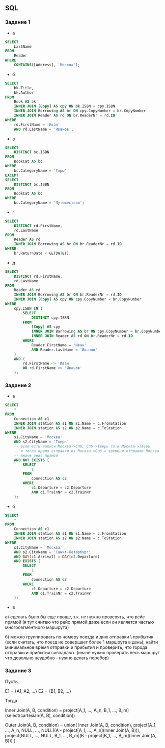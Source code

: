 ## SQL

### Задание 1
- а

```sql
SELECT
    LastName
FROM
    Reader
WHERE
    CONTAINS([Address], 'Москва');
```


- б
```sql
SELECT
    bk.Title,
    bk.Author
FROM
    Book AS bk
    INNER JOIN [Copy] AS cpy ON bk.ISBN = cpy.ISBN
    INNER JOIN Borrowing AS br ON cpy.CopyNumber = br.CopyNumber
    INNER JOIN Reader AS rd ON br.ReaderNr = rd.ID
WHERE
    rd.FirstName = 'Иван'
    AND rd.LastName = 'Иванов';
 ```


- в
```sql
SELECT
    DISTINCT bc.ISBN
FROM
    BookCat AS bc
WHERE
    bc.CategoryName = 'Горы'
EXCEPT
SELECT
    DISTINCT bc.ISBN
FROM
    BookCat AS bc
WHERE
    bc.CategoryName = 'Путешествия';
```


- г
```sql
SELECT
    DISTINCT rd.FirstName,
    rd.LastName
FROM
    Reader AS rd
    INNER JOIN Borrowing AS br ON br.ReaderNr = rd.ID
WHERE
    br.ReturnDate < GETDATE();
```


- д
```sql
SELECT
    DISTINCT rd.FirstName,
    rd.LastName
FROM
    Reader AS rd
    INNER JOIN Borrowing AS br ON br.ReaderNr = rd.ID
    INNER JOIN [Copy] AS cpy ON cpy.CopyNumber = br.CopyNumber
WHERE
    cpy.ISBN IN (
        SELECT
            DISTINCT cpy.ISBN
        FROM
            [Copy] AS cpy
            INNER JOIN Borrowing AS br ON cpy.CopyNumber = br.CopyNumber
            INNER JOIN Reader AS rd ON br.ReaderNr = rd.ID
        WHERE
            Reader.FirstName = 'Иван'
            AND Reader.LastName = 'Иванов'
    )
    AND (
        rd.FirstName <> 'Иван'
        OR rd.FirstName <> 'Иванов'
    );
```

### Задание 2

- а
```sql
SELECT
    *
FROM
    Connection AS c1
    INNER JOIN station AS s1 ON s1.Name = с.FromStation
    INNER JOIN station AS s2 ON s2.Name = с.ToStation
WHERE
    s1.CityName = 'Москва'
    AND s2.CityName = 'Тверь' 
    -- если есть записи Москва->Спб, Спб->Тверь то и Москва->Тверь
    -- и тогда время отправки из Москва->Спб = времени отправки Москва->Тверь
    -- иначе рейс прямой
    AND NOT EXISTS (
        SELECT
            1
        FROM
            Connection AS c2
        WHERE
            c1.Departure = c2.Departure
            AND c1.TrainNr = c2.TrainNr
    );
```


- б
```sql
SELECT
    *
FROM
    Connection AS c1
    INNER JOIN station AS s1 ON s1.Name = с.FromStation
    INNER JOIN station AS s2 ON s2.Name = с.ToStation
WHERE
    s1.CityName = 'Москва'
    AND s2.CityName = 'Санкт-Петербург'
    AND DAY(c1.Arrival) = DAY(c2.Departure)
    AND EXISTS (
        SELECT
            1
        FROM
            Connection AS c2
        WHERE
            c1.Departure = c2.Departure
            AND c1.TrainNr = c2.TrainNr
    );
```

- в

а) сделать было бы еще проще, т.к. не нужно проверять, что рейс прямой
(я тут считаю что рейс прямой даже если он является частью многосегментного маршрута)

б) можно группировать по номеру поезда и дню отправки \ прибытия (если считать, что поезд не соверщает более 1 маршрута в день),
найти минимальное время отправки и прибытия и проверить, что города отправки и прибытия совпадают. 
(иначе нужно проверять весь маршрут что довольно неудобно - нужно делать перебор)

### Задание 3

Пусть 

E1 = {A1, A2, ...}
E2 = {B1, B2, ...}

Тогда

Inner Join(A, B, сondition) = project[A_1, ..., A_n, B_1, ..., B_m](select(cartesian(A, B), сondition))

Outer Join(A, B, condition) = union(
    Inner Join(A, B, сondition),
    project[A_1, ..., A_n, NULL, ..., NULL](A - project[A_1, ..., A_n](Inner Join(A, B))),
    project[NULL, ..., NULL, B_1, ..., B_m](B - project[B_1, ..., B_m](Inner Join(A, B)))
)